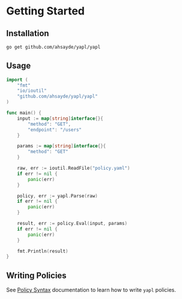 # Getting Started

## Installation

```bash
go get github.com/ahsayde/yapl/yapl
```


## Usage

```go
import (
    "fmt"
	"io/ioutil"
	"github.com/ahsayde/yapl/yapl"
)

func main() {
    input := map[string]interface{}{
        "method": "GET",
        "endpoint": "/users"
    }

    params := map[string]interface{}{
        "method": "GET"
    }

    raw, err := ioutil.ReadFile("policy.yaml")
	if err != nil {
		panic(err)
	}

    policy, err := yapl.Parse(raw)
    if err != nil {
        panic(err)
    }

    result, err := policy.Eval(input, params)
    if err != nil {
        panic(err)
    }

    fmt.Println(result)
}

```


## Writing Policies

See [Policy Syntax](./syntax/README.md) documentation to learn how to write `yapl` policies.
